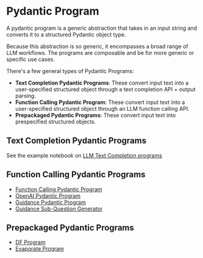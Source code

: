 # Pydantic Program

A pydantic program is a generic abstraction that takes in an input string and converts it to a structured Pydantic object type.

Because this abstraction is so generic, it encompasses a broad range of LLM workflows. The programs are composable and be for more generic or specific use cases.

There's a few general types of Pydantic Programs:

- **Text Completion Pydantic Programs**: These convert input text into a user-specified structured object through a text completion API + output parsing.
- **Function Calling Pydantic Program**: These convert input text into a user-specified structured object through an LLM function calling API.
- **Prepackaged Pydantic Programs**: These convert input text into prespecified structured objects.

## Text Completion Pydantic Programs

See the example notebook on [LLM Text Completion programs](../../../examples/output_parsing/llm_program.ipynb)

## Function Calling Pydantic Programs

- [Function Calling Pydantic Program](../../../examples/output_parsing/function_program.ipynb)
- [OpenAI Pydantic Program](../../../examples/output_parsing/openai_pydantic_program.ipynb)
- [Guidance Pydantic Program](../../../examples/output_parsing/guidance_pydantic_program.ipynb)
- [Guidance Sub-Question Generator](../../../examples/output_parsing/guidance_sub_question.ipynb)

## Prepackaged Pydantic Programs

- [DF Program](../../../examples/output_parsing/df_program.ipynb)
- [Evaporate Program](../../../examples/output_parsing/evaporate_program.ipynb)
